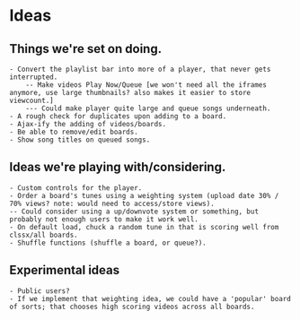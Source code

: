Ideas
==========

Things we're set on doing.
-----

 	- Convert the playlist bar into more of a player, that never gets interrupted.
 		-- Make videos Play Now/Queue [we won't need all the iframes anymore, use large thumbnails? also makes it easier to store viewcount.]
 		--- Could make player quite large and queue songs underneath.
 	- A rough check for duplicates upon adding to a board.
 	- Ajax-ify the adding of videos/boards.
 	- Be able to remove/edit boards.
 	- Show song titles on queued songs.
  

Ideas we're playing with/considering.
------

 	- Custom controls for the player.
 	- Order a board's tunes using a weighting system (upload date 30% / 70% views? note: would need to access/store views).
 	-- Could consider using a up/downvote system or something, but probably not enough users to make it work well.
 	- On default load, chuck a random tune in that is scoring well from clssx/all boards.
 	- Shuffle functions (shuffle a board, or queue?).


Experimental ideas
------

	- Public users?
	- If we implement that weighting idea, we could have a 'popular' board of sorts; that chooses high scoring videos across all boards.